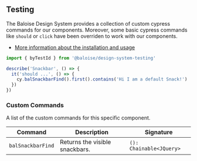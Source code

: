 ## Testing

The Baloise Design System provides a collection of custom cypress commands for our components. Moreover, some basic cypress commands like `should` or `click` have been overriden to work with our components.

- [More information about the installation and usage](/components/tooling/testing.html)

<!-- START: human documentation -->

```typescript
import { byTestId } from '@baloise/design-system-testing'

describe('Snackbar', () => {
  it('should ...', () => {
    cy.balSnackbarFind().first().contains('Hi I am a default Snack!')
  })
})
```

<!-- END: human documentation -->

### Custom Commands

A list of the custom commands for this specific component.

| Command           | Description                    | Signature               |
| ----------------- | ------------------------------ | ----------------------- |
| `balSnackbarFind` | Returns the visible snackbars. | `(): Chainable<JQuery>` |
